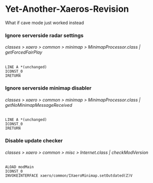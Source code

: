 # Yet-Another-Xaeros-Revision  
What if cave mode just worked instead  
  
### Ignore serverside radar settings
###### classes > xaero > common > minimap > MinimapProcessor.class | getForcedFairPlay
```
LINE A *(unchanged)
ICONST_0
IRETURN
```
  
### Ignore serverside minimap disabler
###### classes > xaero > common > minimap > MinimapProcessor.class | getNoMinimapMessageReceived
```
LINE A *(unchanged)
ICONST_0
IRETURN
```  
  
### Disable update checker
###### classes > xaero > common > misc > Internet.class | checkModVersion
```
ALOAD modMain
ICONST_0
INVOKEINTERFACE xaero/common/IXaeroMinimap.setOutdated(Z)V
```  
